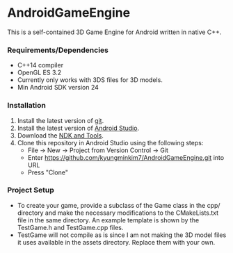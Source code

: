 # AndroidGameEngine
This is a self-contained 3D Game Engine for Android written in native C++.

### Requirements/Dependencies
- C++14 compiler
- OpenGL ES 3.2
- Currently only works with 3DS files for 3D models.
- Min Android SDK version 24

### Installation
1. Install the latest version of [git](https://git-scm.com/downloads).
2. Install the latest version of [Android Studio](https://developer.android.com/studio/install).
3. Download the [NDK and Tools](https://developer.android.com/ndk/guides).
4. Clone this repository in Android Studio using the following steps:
	- File -> New -> Project from Version Control -> Git
	- Enter https://github.com/kyungminkim7/AndroidGameEngine.git into URL
	- Press "Clone"
	
### Project Setup
- To create your game, provide a subclass of the Game class in the cpp/ directory and make the necessary modifications to the CMakeLists.txt file in the same directory. 
  An example template is shown by the TestGame.h and TestGame.cpp files.
- TestGame will not compile as is since I am not making the 3D model files it uses available in the assets directory. Replace them with your own.

